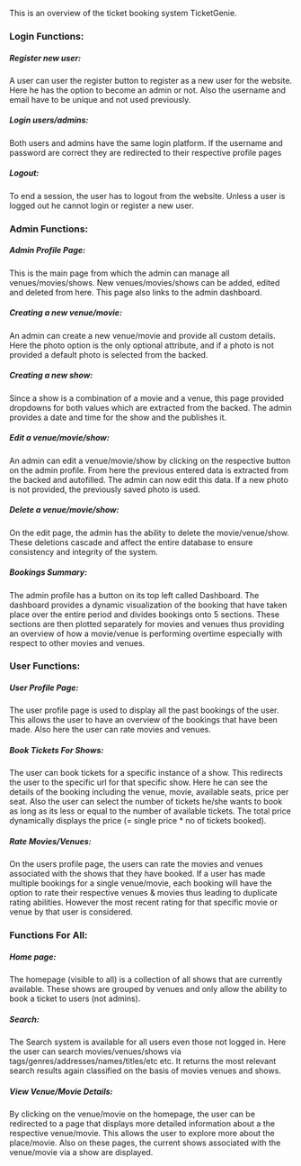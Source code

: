 This is an overview of the ticket booking system TicketGenie.

### Login Functions:
##### Register new user:
A user can user the register button to register as a new user for the website. Here he has the option to become an admin or not. Also the username and email have to be unique and not used previously.

##### Login users/admins:
Both users and admins have the same login platform. If the username and password are correct they are redirected to their respective profile pages

##### Logout:
To end a session, the user has to logout from the website. Unless a user is logged out he cannot login or register a new user.


### Admin Functions:
##### Admin Profile Page:
This is the main page from which the admin can manage all venues/movies/shows. New venues/movies/shows can be added, edited and deleted from here. This page also links to the admin dashboard.

##### Creating a new venue/movie:
An admin can create a new venue/movie and provide all custom details. Here the photo option is the only optional attribute, and if a photo is not provided a default photo is selected from the backed. 

##### Creating a new show:
Since a show is a combination of a movie and a venue, this page provided dropdowns for both values which are extracted from the backed. The admin provides a date and time for the show and the publishes it.

##### Edit a venue/movie/show:
An admin can edit a venue/movie/show by clicking on the respective button on the admin profile. From here the previous entered data is extracted from the backed and autofilled. The admin can now edit this data. If a new photo is not provided, the previously saved photo is used.

##### Delete a venue/movie/show:
On the edit page, the admin has the ability to delete the movie/venue/show. These deletions cascade and affect the entire database to ensure consistency and integrity of the system.

##### Bookings Summary:
The admin profile has a button on its top left called Dashboard. The dashboard provides a dynamic visualization of the booking that have taken place over the entire period and divides bookings onto 5 sections. These sections are then plotted separately for movies and venues thus providing an overview of how a movie/venue is performing overtime especially with respect to other movies and venues.


### User Functions:
##### User Profile Page:
The user profile page is used to display all the past bookings of the user. This allows the user to have an overview of the bookings that have been made. Also here the user can rate movies and venues.
##### Book Tickets For Shows:
The user can book tickets for a specific instance of a show. This redirects the user to the specific url for that specific show. Here he can see the details of the booking including the venue, movie, available seats, price per seat. Also the user can select the number of tickets he/she wants to book as long as its less or equal to the number of available tickets. The total price dynamically displays the price (= single price * no of tickets booked).

##### Rate Movies/Venues:
On the users profile page, the users can rate the movies and venues associated with the shows that they have booked. If a user has made multiple bookings for a single venue/movie, each booking will have the option to rate their respective venues & movies thus leading to duplicate rating abilities. However the most recent rating for that specific movie or venue by that user is considered.


### Functions For All:
##### Home page:
The homepage (visible to all) is a collection of all shows that are currently available. These shows are grouped by venues and only allow the ability to book a ticket to users (not admins).

##### Search:
The Search system is available for all users even those not logged in. Here the user can search movies/venues/shows via tags/genres/addresses/names/titles/etc etc. It returns the most relevant search results again classified on the basis of movies venues and shows.

##### View Venue/Movie Details:
By clicking on the venue/movie on the homepage, the user can be redirected to a page that displays more detailed information about a the respective venue/movie. This allows the user to explore more about the place/movie. Also on these pages, the current shows associated with the venue/movie via a show are displayed. 

